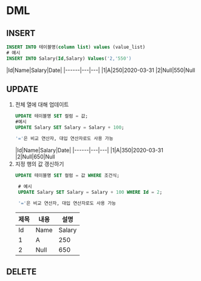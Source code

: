 # DML
## INSERT
```sql
INSERT INTO 테이블명(column list) values (value_list)
# 예시
INSERT INTO Salary(Id,Salary) Values('2,'550')

```
|Id|Name|Salary|Date|
|------|---|---|
|1|A|250|2020-03-31
|2|Null|550|Null

## UPDATE
1. 전체 열에 대해 업데이트
    ```sql
    UPDATE 테이블명 SET 컬럼 = 값;
    #예시
    UPDATE Salary SET Salary = Salary + 100;
    
    '='은 비교 연산자, 대입 연산자로도 사용 가능
    ```
    |Id|Name|Salary|Date|
    |------|---|---|
    |1|A|350|2020-03-31
    |2|Null|650|Null
2. 지정 행의 값 갱신하기
   ```sql
   UPDATE 테이블명 SET 컬럼 = 값 WHERE 조건식;

    # 예시
    UPDATE Salary SET Salary = Salary + 100 WHERE Id = 2;
    
    '='은 비교 연산자, 대입 연산자로도 사용 가능
   ```
   |제목|내용|설명|
    |------|---|---|
    |Id|Name|Salary|Date
    |1|A|250|2020-03-31
    |2|Null|650|Null
   
## DELETE 
